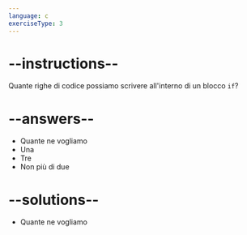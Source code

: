 ```yaml
---
language: c
exerciseType: 3
---
```


# --instructions--

Quante righe di codice possiamo scrivere all'interno di un blocco `if`?

# --answers--

- Quante ne vogliamo
- Una
- Tre
- Non più di due

# --solutions--

- Quante ne vogliamo
